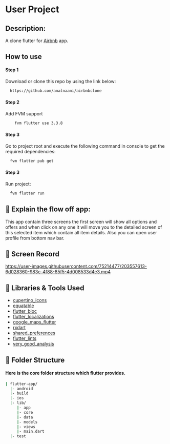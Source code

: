 
# User Project

## Description: 

A clone flutter for [Airbnb](https://www.airbnb.com) app.

## How to use

#### Step 1 
Download or clone this repo by using the link below:

```bash
  https://github.com/amalnaami/airbnbclone
```
#### Step 2 
Add FVM support
```bash
    fvm flutter use 3.3.8
```

#### Step 3
Go to project root and execute the following command in console to get the required dependencies:

```bash
  fvm flutter pub get
```
#### Step 3 
Run project:

```bash
  fvm flutter run
```


## 🚀 Explain the flow off app: 

This app contain three screens the first screen will show all options and offers and when click on any one it will move you to the detailed screen of this selected item which contain all item details.
Also you can open user profile from bottom nav bar.


## 🚀 Screen Record

https://user-images.githubusercontent.com/75214477/203557613-6d028360-983c-4f88-85f5-4d008533d4e3.mp4


## 🚀 Libraries & Tools Used
  * [cupertino_icons]()
  * [equatable]()
  * [flutter_bloc]()
  * [flutter_localizations]()
  * [google_maps_flutter]()
  * [rxdart]()
  * [shared_preferences]()
  * [flutter_lints]()
  * [very_good_analysis]()

## 🚀 Folder Structure


#### Here is the core folder structure which flutter provides.

```bash
| flutter-app/
  |- android
  |- build
  |- ios
  |- lib/
     |- app
     |- core
     |- data
     |- models
     |- views
     |- main.dart
  |- test
```

</pre>
